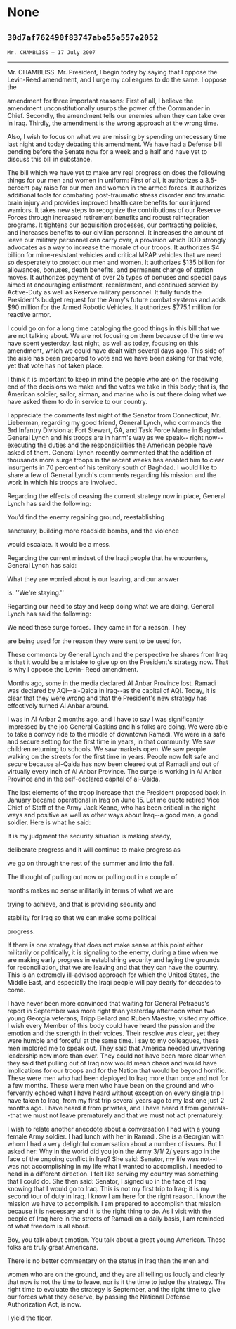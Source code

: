# None
## `30d7af762490f83747abe55e557e2052`
`Mr. CHAMBLISS — 17 July 2007`

---


Mr. CHAMBLISS. Mr. President, I begin today by saying that I oppose 
the Levin-Reed amendment, and I urge my colleagues to do the same. I 
oppose the


amendment for three important reasons: First of all, I believe the 
amendment unconstitutionally usurps the power of the Commander in 
Chief. Secondly, the amendment tells our enemies when they can take 
over in Iraq. Thirdly, the amendment is the wrong approach at the wrong 
time.

Also, I wish to focus on what we are missing by spending unnecessary 
time last night and today debating this amendment. We have had a 
Defense bill pending before the Senate now for a week and a half and 
have yet to discuss this bill in substance.

The bill which we have yet to make any real progress on does the 
following things for our men and women in uniform: First of all, it 
authorizes a 3.5-percent pay raise for our men and women in the armed 
forces. It authorizes additional tools for combating post-traumatic 
stress disorder and traumatic brain injury and provides improved health 
care benefits for our injured warriors. It takes new steps to recognize 
the contributions of our Reserve Forces through increased retirement 
benefits and robust reintegration programs. It tightens our acquisition 
processes, our contracting policies, and increases benefits to our 
civilian personnel. It increases the amount of leave our military 
personnel can carry over, a provision which DOD strongly advocates as a 
way to increase the morale of our troops. It authorizes $4 billion for 
mine-resistant vehicles and critical MRAP vehicles that we need so 
desperately to protect our men and women. It authorizes $135 billion 
for allowances, bonuses, death benefits, and permanent change of 
station moves. It authorizes payment of over 25 types of bonuses and 
special pays aimed at encouraging enlistment, reenlistment, and 
continued service by Active-Duty as well as Reserve military personnel. 
It fully funds the President's budget request for the Army's future 
combat systems and adds $90 million for the Armed Robotic Vehicles. It 
authorizes $775.1 million for reactive armor.

I could go on for a long time cataloging the good things in this bill 
that we are not talking about. We are not focusing on them because of 
the time we have spent yesterday, last night, as well as today, 
focusing on this amendment, which we could have dealt with several days 
ago. This side of the aisle has been prepared to vote and we have been 
asking for that vote, yet that vote has not taken place.

I think it is important to keep in mind the people who are on the 
receiving end of the decisions we make and the votes we take in this 
body; that is, the American soldier, sailor, airman, and marine who is 
out there doing what we have asked them to do in service to our 
country.

I appreciate the comments last night of the Senator from Connecticut, 
Mr. Lieberman, regarding my good friend, General Lynch, who commands 
the 3rd Infantry Division at Fort Stewart, GA, and Task Force Marne in 
Baghdad. General Lynch and his troops are in harm's way as we speak--
right now--executing the duties and the responsibilities the American 
people have asked of them. General Lynch recently commented that the 
addition of thousands more surge troops in the recent weeks has enabled 
him to clear insurgents in 70 percent of his territory south of 
Baghdad. I would like to share a few of General Lynch's comments 
regarding his mission and the work in which his troops are involved.

Regarding the effects of ceasing the current strategy now in place, 
General Lynch has said the following:




 You'd find the enemy regaining ground, reestablishing 


 sanctuary, building more roadside bombs, and the violence 


 would escalate. It would be a mess.


Regarding the current mindset of the Iraqi people that he encounters, 
General Lynch has said:




 What they are worried about is our leaving, and our answer 


 is: ''We're staying.''


Regarding our need to stay and keep doing what we are doing, General 
Lynch has said the following:




 We need these surge forces. They came in for a reason. They 


 are being used for the reason they were sent to be used for.


These comments by General Lynch and the perspective he shares from 
Iraq is that it would be a mistake to give up on the President's 
strategy now. That is why I oppose the Levin- Reed amendment.

Months ago, some in the media declared Al Anbar Province lost. Ramadi 
was declared by AQI--al-Qaida in Iraq--as the capital of AQI. Today, it 
is clear that they were wrong and that the President's new strategy has 
effectively turned Al Anbar around.

I was in Al Anbar 2 months ago, and I have to say I was significantly 
impressed by the job General Gaskins and his folks are doing. We were 
able to take a convoy ride to the middle of downtown Ramadi. We were in 
a safe and secure setting for the first time in years, in that 
community. We saw children returning to schools. We saw markets open. 
We saw people walking on the streets for the first time in years. 
People now felt safe and secure because al-Qaida has now been cleared 
out of Ramadi and out of virtually every inch of Al Anbar Province. The 
surge is working in Al Anbar Province and in the self-declared capital 
of al-Qaida.

The last elements of the troop increase that the President proposed 
back in January became operational in Iraq on June 15. Let me quote 
retired Vice Chief of Staff of the Army Jack Keane, who has been 
critical in the right ways and positive as well as other ways about 
Iraq--a good man, a good soldier. Here is what he said:




 It is my judgment the security situation is making steady, 


 deliberate progress and it will continue to make progress as 


 we go on through the rest of the summer and into the fall. 


 The thought of pulling out now or pulling out in a couple of 


 months makes no sense militarily in terms of what we are 


 trying to achieve, and that is providing security and 


 stability for Iraq so that we can make some political 


 progress.


If there is one strategy that does not make sense at this point 
either militarily or politically, it is signaling to the enemy, during 
a time when we are making early progress in establishing security and 
laying the grounds for reconciliation, that we are leaving and that 
they can have the country. This is an extremely ill-advised approach 
for which the United States, the Middle East, and especially the Iraqi 
people will pay dearly for decades to come.

I have never been more convinced that waiting for General Petraeus's 
report in September was more right than yesterday afternoon when two 
young Georgia veterans, Tripp Bellard and Ruben Maestre, visited my 
office. I wish every Member of this body could have heard the passion 
and the emotion and the strength in their voices. Their resolve was 
clear, yet they were humble and forceful at the same time. I say to my 
colleagues, these men implored me to speak out. They said that America 
needed unwavering leadership now more than ever. They could not have 
been more clear when they said that pulling out of Iraq now would mean 
chaos and would have implications for our troops and for the Nation 
that would be beyond horrific. These were men who had been deployed to 
Iraq more than once and not for a few months. These were men who have 
been on the ground and who fervently echoed what I have heard without 
exception on every single trip I have taken to Iraq, from my first trip 
several years ago to my last one just 2 months ago. I have heard it 
from privates, and I have heard it from generals--that we must not 
leave prematurely and that we must not act prematurely.

I wish to relate another anecdote about a conversation I had with a 
young female Army soldier. I had lunch with her in Ramadi. She is a 
Georgian with whom I had a very delightful conversation about a number 
of issues. But I asked her: Why in the world did you join the Army 3/1/
2/ years ago in the face of the ongoing conflict in Iraq? She said: 
Senator, my life was not--I was not accomplishing in my life what I 
wanted to accomplish. I needed to head in a different direction. I felt 
like serving my country was something that I could do. She then said: 
Senator, I signed up in the face of Iraq knowing that I would go to 
Iraq. This is not my first trip to Iraq; it is my second tour of duty 
in Iraq. I know I am here for the right reason. I know the mission we 
have to accomplish. I am prepared to accomplish that mission because it 
is necessary and it is the right thing to do. As I visit with the 
people of Iraq here in the streets of Ramadi on a daily basis, I am 
reminded of what freedom is all about.

Boy, you talk about emotion. You talk about a great young American. 
Those folks are truly great Americans.

There is no better commentary on the status in Iraq than the men and


women who are on the ground, and they are all telling us loudly and 
clearly that now is not the time to leave, nor is it the time to judge 
the strategy. The right time to evaluate the strategy is September, and 
the right time to give our forces what they deserve, by passing the 
National Defense Authorization Act, is now.

I yield the floor.